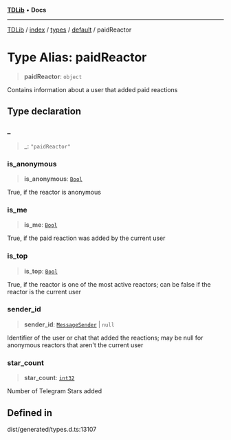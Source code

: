 [**TDLib**](../../../../../../README.md) • **Docs**

***

[TDLib](../../../../../../modules.md) / [index](../../../../../README.md) / [types](../../../README.md) / [default](../README.md) / paidReactor

# Type Alias: paidReactor

> **paidReactor**: `object`

Contains information about a user that added paid reactions

## Type declaration

### \_

> **\_**: `"paidReactor"`

### is\_anonymous

> **is\_anonymous**: [`Bool`](Bool.md)

True, if the reactor is anonymous

### is\_me

> **is\_me**: [`Bool`](Bool.md)

True, if the paid reaction was added by the current user

### is\_top

> **is\_top**: [`Bool`](Bool.md)

True, if the reactor is one of the most active reactors; can be false if the reactor is the current user

### sender\_id

> **sender\_id**: [`MessageSender`](MessageSender.md) \| `null`

Identifier of the user or chat that added the reactions; may be null for anonymous reactors that aren't the current user

### star\_count

> **star\_count**: [`int32`](int32.md)

Number of Telegram Stars added

## Defined in

dist/generated/types.d.ts:13107
